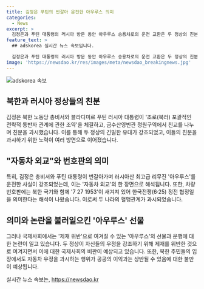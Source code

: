 ```yaml
---
title: 김정은 푸틴의 번갈아 운전한 아우루스 의미
categories:
  - News
excerpt: >
  김정은과 푸틴 대통령의 러시아 방문 동안 아우루스 승용차로의 운전 교환은 두 정상의 친분을 과시하는데 큰 역할을 했다. 이는 북한과 러시아의 친선을 상징하는 행동으로, 차량 번호판에는 특별한 의미를 담고 있었고, 특히 유엔 제재에도 불구하고 이러한 행동을 보였다는 점이 논란이 되고 있다. 이러한 상황에서 북한 주민들의 식량·경제 고통 속에서 대리운전 문제에 대한 관심도 높아졌다.
feature_text: >
  ## adskorea 실시간 뉴스 속보입니다.

  김정은과 푸틴 대통령의 러시아 방문 동안 아우루스 승용차로의 운전 교환은 두 정상의 친분을 과시하는데 큰 역할을 했다. 이는 북한과 러시아의 친선을 상징하는 행동으로, 차량 번호판에는 특별한 의미를 담고 있었고, 특히 유엔 제재에도 불구하고 이러한 행동을 보였다는 점이 논란이 되고 있다. 이러한 상황에서 북한 주민들의 식량·경제 고통 속에서 대리운전 문제에 대한 관심도 높아졌다.
image: 'https://newsdao.kr/res/images/meta/newsdao_breakingnews.jpg'
---
```


<p><img src="https://newsdao.kr/res/images/meta/newsdao_breakingnews.jpg" alt="adskorea 속보" /></p>

<h2 data-ke-size="size26">북한과 러시아 정상들의 친분</h2>

<p data-ke-size="size16">김정은 북한 노동당 총비서와 블라디미르 푸틴 러시아 대통령이 '조로(북러) 포괄적인 전략적 동반자 관계에 관한 조약'을 체결하고, 금수산영빈관 정원구역에서 친교를 나누며 친분을 과시했습니다. 이를 통해 두 정상의 긴밀한 유대가 강조되었고, 이들의 친분을 과시하기 위한 노력이 여러 방면으로 이어졌습니다.</p>

<h2 data-ke-size="size26">"자동차 외교"와 번호판의 의미</h2>

<p data-ke-size="size16">특히, 김정은 총비서와 푸틴 대통령이 번갈아가며 러시아산 최고급 리무진 '아우루스'를 운전한 사실이 강조되었는데, 이는 '자동차 외교'의 한 장면으로 해석됩니다. 또한, 차량 번호판에는 북한 국기와 함께 '7 27 1953'이 새겨져 있어 한국전쟁(6·25) 정전 협정일을 의미한다는 해석이 나왔습니다. 이로써 두 나라의 혈맹관계가 과시되었습니다.</p>

<h2 data-ke-size="size26">의미와 논란을 불러일으킨 '아우루스' 선물</h2>

<p data-ke-size="size16">그러나 국제사회에서는 '제재 위반'으로 여겨질 수 있는 '아우루스'의 선물과 운행에 대한 논란이 일고 있습니다. 두 정상이 자신들의 우정을 강조하기 위해 제재를 위반한 것으로 여겨지면서 이에 대한 국제사회의 비판이 예상되고 있습니다. 또한, 북한 주민들의 입장에서도 자동차 우정을 과시하는 행위가 공공의 이익과는 상반될 수 있음에 대한 불만이 예상됩니다.</p>
실시간 뉴스 속보는, <a href="https://newsdao.kr" rel="dofollow">https://newsdao.kr</a>



